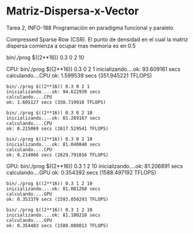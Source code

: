 # Matriz-Dispersa-x-Vector
Tarea 2, INFO-188 Programación en paradigma funcional y paralelo

Compressed Sparse Row (CSR).
El punto de densidad en el cual la matriz dispersa comienza a ocupar mas memoria es en 0.5

bin/./prog $((2**16)) 0.3 0 2 10

CPU:
    bin/./prog $((2**16)) 0.3 0 2 1
    inicializando....ok: 93.609161 secs
    calculando....CPU
    ok: 1.599539 secs (351.945221 TFLOPS)

    bin/./prog $((2**16)) 0.3 0 2 1
    inicializando....ok: 94.622939 secs
    calculando....CPU
    ok: 1.605127 secs (350.719910 TFLOPS)

    bin/./prog $((2**16)) 0.3 0 2 10
    inicializando....ok: 81.269167 secs
    calculando....CPU
    ok: 0.215069 secs (2617.529541 TFLOPS)
    
    bin/./prog $((2**16)) 0.3 0 2 10
    inicializando....ok: 81.040840 secs
    calculando....CPU
    ok: 0.214066 secs (2629.791016 TFLOPS)

GPU:
    bin/./prog $((2**16)) 0.3 1 2 10
    inicializando....ok: 81.206891 secs
    calculando....GPU
    ok: 0.354392 secs (1588.497192 TFLOPS)

    bin/./prog $((2**16)) 0.3 1 2 10
    inicializando....ok: 81.081268 secs
    calculando....GPU
    ok: 0.353379 secs (1593.050293 TFLOPS)

    bin/./prog $((2**16)) 0.3 1 2 10
    inicializando....ok: 81.100218 secs
    calculando....GPU
    ok: 0.354483 secs (1588.088013 TFLOPS)